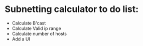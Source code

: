 # Subnetting calculator to do list:
- Calculate B'cast
- Calculate Valid ip range
- Calculate number of hosts
- Add a UI

